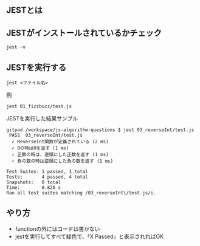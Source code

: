 ## JESTとは


## JESTがインストールされているかチェック
```
jest -v
```

## JESTを実行する
```
jest <ファイル名>
```

例
```
jest 01_fizzbuzz/test.js
```

JESTを実行した結果サンプル

```
gitpod /workspace/js-algorithm-questions $ jest 03_reverseInt/test.js
 PASS  03_reverseInt/test.js
  ✓ ReverseInt関数が定義されている (2 ms)
  ✓ 0の時は0を返す (1 ms)
  ✓ 正数の時は、逆順にした正数を返す (1 ms)
  ✓ 負の数の時は逆順にした負の数を返す (1 ms)

Test Suites: 1 passed, 1 total
Tests:       4 passed, 4 total
Snapshots:   0 total
Time:        0.826 s
Ran all test suites matching /03_reverseInt\/test.js/i.
```

## やり方
- functionの外にはコードは書かない
- jestを実行してすべて緑色で、「X Passed」と表示されればOK
